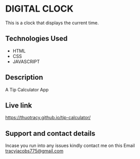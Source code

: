 

# DIGITAL CLOCK
This is a clock that displays the current time.

## Technologies Used
* HTML
* CSS
* JAVASCRIPT

## Description
A Tip Calculator App

## Live link
https://thuotracy.github.io/tip-calculator/


## Support and contact details
Incase you run into any issues kindly contact me on this Email tracyjacobs775@gmail.com
